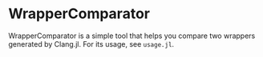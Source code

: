 # WrapperComparator

WrapperComparator is a simple tool that helps you compare two wrappers generated by Clang.jl. For its usage, see `usage.jl`.